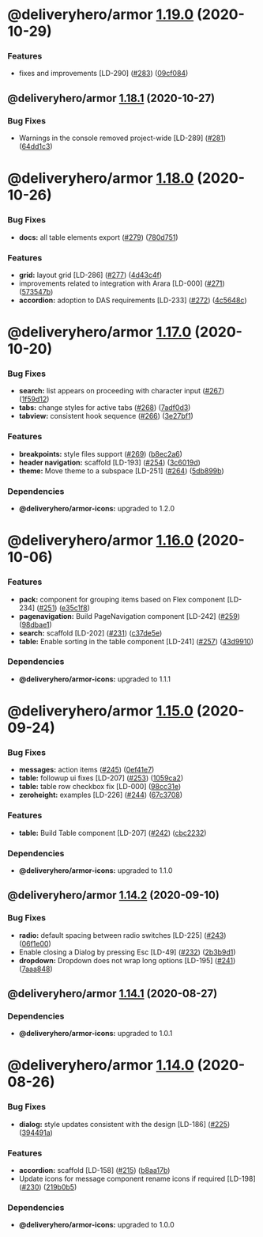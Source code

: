 # @deliveryhero/armor [1.19.0](https://github.com/deliveryhero/armor/compare/@deliveryhero/armor@1.18.1...@deliveryhero/armor@1.19.0) (2020-10-29)


### Features

* fixes and improvements [LD-290] ([#283](https://github.com/deliveryhero/armor/issues/283)) ([09cf084](https://github.com/deliveryhero/armor/commit/09cf08453a50d43ca4d1a99c65b4c50a5d3fd9ac))

## @deliveryhero/armor [1.18.1](https://github.com/deliveryhero/armor/compare/@deliveryhero/armor@1.18.0...@deliveryhero/armor@1.18.1) (2020-10-27)


### Bug Fixes

* Warnings in the console removed project-wide [LD-289] ([#281](https://github.com/deliveryhero/armor/issues/281)) ([64dd1c3](https://github.com/deliveryhero/armor/commit/64dd1c3d411a232dbd0bcfe28069a493d4a9f02d))

# @deliveryhero/armor [1.18.0](https://github.com/deliveryhero/armor/compare/@deliveryhero/armor@1.17.0...@deliveryhero/armor@1.18.0) (2020-10-26)


### Bug Fixes

* **docs:** all table elements export ([#279](https://github.com/deliveryhero/armor/issues/279)) ([780d751](https://github.com/deliveryhero/armor/commit/780d75185fc30862b245c7cad2527e18b58bb313))


### Features

* **grid:** layout grid [LD-286] ([#277](https://github.com/deliveryhero/armor/issues/277)) ([4d43c4f](https://github.com/deliveryhero/armor/commit/4d43c4fb6fbc38de87aac9f2137d694ccc788609))
* improvements related to integration with Arara [LD-000] ([#271](https://github.com/deliveryhero/armor/issues/271)) ([573547b](https://github.com/deliveryhero/armor/commit/573547becb9e1baf3589886e5194006a504b12eb))
* **accordion:** adoption to DAS requirements [LD-233] ([#272](https://github.com/deliveryhero/armor/issues/272)) ([4c5648c](https://github.com/deliveryhero/armor/commit/4c5648c4e5015f1944783da6714da2c234adc779))

# @deliveryhero/armor [1.17.0](https://github.com/deliveryhero/armor/compare/@deliveryhero/armor@1.16.0...@deliveryhero/armor@1.17.0) (2020-10-20)


### Bug Fixes

* **search:** list appears on proceeding with character input ([#267](https://github.com/deliveryhero/armor/issues/267)) ([1f59d12](https://github.com/deliveryhero/armor/commit/1f59d12d3143100eeba40cad84b045411f0202f7))
* **tabs:** change styles for active tabs ([#268](https://github.com/deliveryhero/armor/issues/268)) ([7adf0d3](https://github.com/deliveryhero/armor/commit/7adf0d333fa7ed0b36cba78a51b71bb9478b5c04))
* **tabview:** consistent hook sequence ([#266](https://github.com/deliveryhero/armor/issues/266)) ([3e27bf1](https://github.com/deliveryhero/armor/commit/3e27bf1da4894f55cf14f0ebf699a799fbf236fd))


### Features

* **breakpoints:** style files support ([#269](https://github.com/deliveryhero/armor/issues/269)) ([b8ec2a6](https://github.com/deliveryhero/armor/commit/b8ec2a67d49ed391f5ca3364dd00ccfa0b224dfa))
* **header navigation:** scaffold [LD-193] ([#254](https://github.com/deliveryhero/armor/issues/254)) ([3c6019d](https://github.com/deliveryhero/armor/commit/3c6019dc84ffed6473da839a8bab749135d40030))
* **theme:** Move theme to a subspace [LD-251] ([#264](https://github.com/deliveryhero/armor/issues/264)) ([5db899b](https://github.com/deliveryhero/armor/commit/5db899b53b40c6c285cd4469985f95c1269bdec3))





### Dependencies

* **@deliveryhero/armor-icons:** upgraded to 1.2.0

# @deliveryhero/armor [1.16.0](https://github.com/deliveryhero/armor/compare/@deliveryhero/armor@1.15.0...@deliveryhero/armor@1.16.0) (2020-10-06)


### Features

* **pack:** component for grouping items based on Flex component [LD-234] ([#251](https://github.com/deliveryhero/armor/issues/251)) ([e35c1f8](https://github.com/deliveryhero/armor/commit/e35c1f8fa614a478eac0ece38b2a35e3186ea2e6))
* **pagenavigation:** Build PageNavigation component [LD-242] ([#259](https://github.com/deliveryhero/armor/issues/259)) ([98dbae1](https://github.com/deliveryhero/armor/commit/98dbae1dd62df3ace5f6a23f17724432982b8a03))
* **search:** scaffold [LD-202] ([#231](https://github.com/deliveryhero/armor/issues/231)) ([c37de5e](https://github.com/deliveryhero/armor/commit/c37de5e35d9b805eb8053f34b260ef60c8f5dbbb))
* **table:** Enable sorting in the table component [LD-241] ([#257](https://github.com/deliveryhero/armor/issues/257)) ([43d9910](https://github.com/deliveryhero/armor/commit/43d99105864b40579a59e76cbe4bf434d9e30ea4))





### Dependencies

* **@deliveryhero/armor-icons:** upgraded to 1.1.1

# @deliveryhero/armor [1.15.0](https://github.com/deliveryhero/armor/compare/@deliveryhero/armor@1.14.2...@deliveryhero/armor@1.15.0) (2020-09-24)


### Bug Fixes

* **messages:** action items ([#245](https://github.com/deliveryhero/armor/issues/245)) ([0ef41e7](https://github.com/deliveryhero/armor/commit/0ef41e74b83129bb7f4a6e965716521d11946d5c))
* **table:** followup ui fixes [LD-207] ([#253](https://github.com/deliveryhero/armor/issues/253)) ([1059ca2](https://github.com/deliveryhero/armor/commit/1059ca2117379bfca86969c4ca6522f689746e34))
* **table:** table row checkbox fix [LD-000] ([98cc31e](https://github.com/deliveryhero/armor/commit/98cc31e58897b815fce342d18f91797f2863ae84))
* **zeroheight:** examples [LD-226] ([#244](https://github.com/deliveryhero/armor/issues/244)) ([67c3708](https://github.com/deliveryhero/armor/commit/67c37087d41b24e14c7c9a9a8c7f75edfdd35687))


### Features

* **table:** Build Table component [LD-207] ([#242](https://github.com/deliveryhero/armor/issues/242)) ([cbc2232](https://github.com/deliveryhero/armor/commit/cbc2232c838fc0dafd930f9c6c9d517fe77e7bd9))





### Dependencies

* **@deliveryhero/armor-icons:** upgraded to 1.1.0

## @deliveryhero/armor [1.14.2](https://github.com/deliveryhero/armor/compare/@deliveryhero/armor@1.14.1...@deliveryhero/armor@1.14.2) (2020-09-10)


### Bug Fixes

* **radio:** default spacing between radio switches [LD-225] ([#243](https://github.com/deliveryhero/armor/issues/243)) ([06f1e00](https://github.com/deliveryhero/armor/commit/06f1e00c3d3c7d170eb28680a6914b6faaa048f6))
* Enable closing a Dialog by pressing Esc [LD-49] ([#232](https://github.com/deliveryhero/armor/issues/232)) ([2b3b9d1](https://github.com/deliveryhero/armor/commit/2b3b9d162d40a7c2dc401249d00ffe1297580bc5))
* **dropdown:** Dropdown does not wrap long options [LD-195] ([#241](https://github.com/deliveryhero/armor/issues/241)) ([7aaa848](https://github.com/deliveryhero/armor/commit/7aaa848a642e6acd804a324685178090e66c3c01))

## @deliveryhero/armor [1.14.1](https://github.com/deliveryhero/armor/compare/@deliveryhero/armor@1.14.0...@deliveryhero/armor@1.14.1) (2020-08-27)





### Dependencies

* **@deliveryhero/armor-icons:** upgraded to 1.0.1

# @deliveryhero/armor [1.14.0](https://github.com/deliveryhero/armor/compare/@deliveryhero/armor@1.13.1...@deliveryhero/armor@1.14.0) (2020-08-26)


### Bug Fixes

* **dialog:** style updates consistent with the design [LD-186] ([#225](https://github.com/deliveryhero/armor/issues/225)) ([394491a](https://github.com/deliveryhero/armor/commit/394491ae1a77ae5135bf3bef746b699eb74e3d09))


### Features

* **accordion:** scaffold [LD-158] ([#215](https://github.com/deliveryhero/armor/issues/215)) ([b8aa17b](https://github.com/deliveryhero/armor/commit/b8aa17b19bac8c7d0e7da3e096b977268f2e324e))
* Update icons for message component rename icons if required [LD-198] ([#230](https://github.com/deliveryhero/armor/issues/230)) ([219b0b5](https://github.com/deliveryhero/armor/commit/219b0b5fca68fdb8c7689c3c9e0690e71ce4a091))





### Dependencies

* **@deliveryhero/armor-icons:** upgraded to 1.0.0
